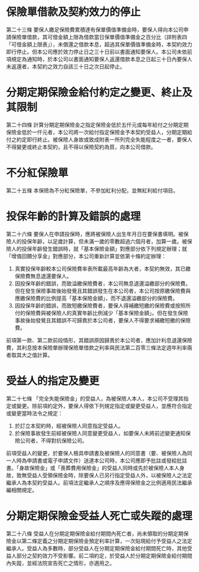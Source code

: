 # 保險單借款及契約效力的停止

第二十三條 要保人繳足保險費累積達有保單價值準備金時，要保人得向本公司申請保險單借款，其可借金額上限為借款當日保單價值準備金之百分比（詳附表四「可借金額上限表」），未償還之借款本息，超過其保單價值準備金時，本契約效力即行停止。但本公司應於效力停止日之三十日前以書面通知要保人。本公司未依前項規定為通知時，於本公司以書面通知要保人返還借款本息之日起三十日內要保人未返還者，本契約之效力自該三十日之次日起停止。

# 分期定期保險金給付約定之變更、終止及其限制

第二十四條 計算分期定期保險金之指定保險金低於五仟元或每年給付之分期定期保險金低於一仟元者，本公司將一次給付指定保險金予本契約受益人，分期定期給付之約定即行終止。被保險人身故或致成附表一所列完全失能程度之一者，要保人不得變更或終止本契約，且不得以保險契約為質，向本公司借款。

# 不分紅保險單

第二十五條 本保險為不分紅保險單，不參加紅利分配，並無紅利給付項目。

# 投保年齡的計算及錯誤的處理

第二十六條 要保人在申請投保時，應將被保險人出生年月日在要保書填明。被保險人的投保年齡，以足歲計算，但未滿一歲的零數超過六個月者，加算一歲。被保險人的投保年齡發生錯誤時，就「基本保險金額」對應部分依下列規定辦理；就「增值回饋分享金」對應部分，本公司重新計算並依第十條約定辦理：

1. 真實投保年齡較本公司保險費率表所載最高年齡為大者，本契約無效，其已繳保險費無息退還要保人。
2. 因投保年齡的錯誤，而致溢繳保險費者，本公司無息退還溢繳部分的保險費。但在發生保險事故後始發覺且其錯誤發生在本公司者，本公司按原繳保險費與應繳保險費的比例提高「基本保險金額」，而不退還溢繳部分的保險費。
3. 因投保年齡的錯誤，而致短繳保險費者，要保人得補繳短繳的保險費或按照所付的保險費與被保險人的真實年齡比例減少「基本保險金額」。但在發生保險事故後始發覺且其錯誤不可歸責於本公司者，要保人不得要求補繳短繳的保險費。

前項第一款、第二款前段情形，其錯誤原因歸責於本公司者，應加計利息退還保險費，其利息按本保險單辦理保險單借款之利率與民法第二百零三條法定週年利率兩者取其大之值計算。

# 受益人的指定及變更

第二十七條 「完全失能保險金」的受益人，為被保險人本人，本公司不受理其指定或變更。除前項約定外，要保人得依下列規定指定或變更受益人，並應符合指定或變更當時法令之規定：

1. 於訂立本契約時，經被保險人同意指定受益人。
2. 於保險事故發生前經被保險人同意變更受益人，如要保人未將前述變更通知保險公司者，不得對抗保險公司。

前項受益人的變更，於要保人檢具申請書及被保險人的同意書（要、被保險人為同一人時為申請書或電子申請文件）送達本公司時，本公司應即予批註或發給批註書。「身故保險金」或「喪葬費用保險金」的受益人同時或先於被保險人本人身故，致無受益人受領保險金時，除要保人已另行指定受益人外，以被保險人之法定繼承人為本契約受益人。前項法定繼承人之順序及應得保險金之比例適用民法繼承編相關規定。

# 分期定期保險金受益人死亡或失蹤的處理

第二十八條 受益人在分期定期保險金給付期間內死亡者，尚未領取的分期定期保險金以第二條定義之分期定期保險金預定利率計算，一次貼現給付予受益人之法定繼承人。受益人為多數時，部分受益人在分期定期保險金給付期間死亡時，其他受益人部分之契約效力不受影響。前二項約定，於受益人於分期定期保險金給付期間內失蹤，並經法院宣告死亡之情形，亦適用之。